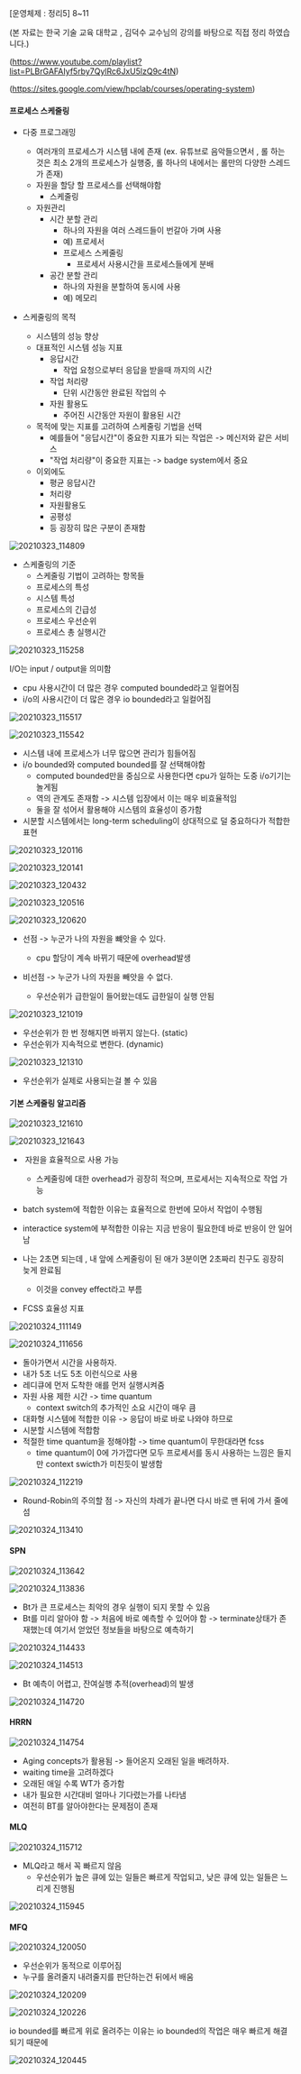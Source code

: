 [운영체제 : 정리5] 8~11

(본 자료는 한국 기술 교육 대학교 , 김덕수 교수님의 강의를 바탕으로 직접 정리 하였습니다.)

(https://www.youtube.com/playlist?list=PLBrGAFAIyf5rby7QylRc6JxU5lzQ9c4tN)

(https://sites.google.com/view/hpclab/courses/operating-system)



#### 프로세스 스케줄링



- 다중 프로그래밍
  - 여러개의 프로세스가 시스템 내에 존재 (ex. 유튜브로 음악들으면서 , 롤 하는 것은 최소 2개의 프로세스가 실행중, 롤 하나의 내에서는 롤만의 다양한 스레드가 존재)
  - 자원을 할당 할 프로세스를 선택해야함
    - 스케줄링
  - 자원관리
    - 시간 분할 관리
      -  하나의 자원을 여러 스레드들이 번갈아 가며 사용
      - 예) 프로세서
      - 프로세스 스케줄링
        - 프로세서 사용시간을 프로세스들에게 분배
    - 공간 분할 관리
      - 하나의 자원을 분할하여 동시에 사용
      - 예) 메모리



- 스케줄링의 목적
  - 시스템의 성능 향상
  - 대표적인 시스템 성능 지표
    - 응답시간
      - 작업 요청으로부터 응답을 받을때 까지의 시간
    - 작업 처리량 
      - 단위 시간동안 완료된 작업의 수
    - 자원 활용도
      - 주어진 시간동안 자원이 활용된 시간
  - 목적에 맞는 지표를 고려하여 스케줄링 기법을 선택
    - 예를들어 "응답시간"이 중요한 지표가 되는 작업은 -> 메신저와 같은 서비스
    - "작업 처리량"이 중요한 지표는 -> badge system에서 중요
  - 이외에도
    - 평균 응답시간
    - 처리량
    - 자원활용도
    - 공평성
    - 등 굉장히 많은 구분이 존재함



![20210323_114809](20210323_114809.png)



- 스케줄링의 기준
  - 스케줄링 기법이 고려하는 항목들
  - 프로세스의 특성
  - 시스템 특성
  - 프로세스의 긴급성
  - 프로세스 우선순위
  - 프로세스 총 실행시간



![20210323_115258](20210323_115258.png)

I/O는 input / output을 의미함



- cpu 사용시간이 더 많은 경우 computed bounded라고 일컬어짐
- i/o의 사용시간이 더 많은 경우 io bounded라고 일컬어짐



![20210323_115517](20210323_115517.png)



![20210323_115542](20210323_115542.png)



- 시스템 내에 프로세스가 너무 많으면 관리가 힘들어짐
- i/o bounded와 computed bounded를 잘 선택해야함
  - computed bounded만을 중심으로 사용한다면 cpu가 일하는 도중 i/o기기는 놀게됨
  - 역의 관계도 존재함 -> 시스템 입장에서 이는 매우 비효율적임
  - 둘을 잘 섞어서 활용해야 시스템의 효율성이 증가함
- 시분할 시스템에서는 long-term scheduling이 상대적으로 덜 중요하다가 적합한 표현



![20210323_120116](20210323_120116.png)

![20210323_120141](20210323_120141.png)

![20210323_120432](20210323_120432.png)



![20210323_120516](20210323_120516.png)



![20210323_120620](20210323_120620.png)



- 선점 -> 누군가 나의 자원을 뺴앗을 수 있다.
  - cpu 할당이 계속 바뀌기 때문에 overhead발생

- 비선점 -> 누군가 나의 자원을 빼앗을 수 없다.
  - 우선순위가 급한일이 들어왔는데도 급한일이 실행 안됨



![20210323_121019](20210323_121019.png)



- 우선순위가 한 번 정해지면 바뀌지 않는다. (static)
- 우선순위가 지속적으로 변한다. (dynamic)



![20210323_121310](20210323_121310.png)

- 우선순위가 실제로 사용되는걸 볼 수 있음



#### 기본 스케줄링 알고리즘

![20210323_121610](20210323_121610.png)

![20210323_121643](20210323_121643.png)



- ​	자원을 효율적으로 사용 가능
  - 스케줄링에 대한 overhead가 굉장히 적으며, 프로세서는 지속적으로 작업 가능
- batch system에 적합한 이유는 효율적으로 한번에 모아서 작업이 수행됨
- interactice system에 부적합한 이유는 지금 반응이 필요한데 바로 반응이 안 일어남



- 나는 2초면 되는데 , 내 앞에 스케줄링이 된 애가 3분이면 2초짜리 친구도 굉장히 늦게 완료됨
  - 이것을 convey effect라고 부름

- FCSS  효율성 지표

![20210324_111149](20210324_111149.png)





![20210324_111656](20210324_111656.png)

- 돌아가면서 시간을 사용하자.
- 내가 5초 너도 5초 이런식으로 사용
- 레디큐에 먼저 도착한 애를 먼저 실행시켜줌
- 자원 사용 제한 시간 -> time quantum
  - context switch의 추가적인 소요 시간이 매우 큼
- 대화형 시스템에 적합한 이유 -> 응답이 바로 바로 나와야 하므로
- 시분할 시스템에 적합함 
- 적절한 time quantum을 정해야함 -> time quantum이 무한대라면 fcss
  - time quantum이 0에 가가깝다면 모두 프로세서를 동시 사용하는 느낌은 들지만 context swicth가 미친듯이 발생함

![20210324_112219](20210324_112219.png)

- Round-Robin의 주의할 점 -> 자신의 차례가 끝나면 다시 바로 맨 뒤에 가서 줄에 섬

![20210324_113410](20210324_113410.png)



#### SPN

![20210324_113642](20210324_113642.png)



![20210324_113836](20210324_113836.png)



- Bt가 큰 프로세스는 최악의 경우 실행이 되지 못할 수 있음
- Bt를 미리 알아야 함 -> 처음에 바로 예측할 수 있어야 함 -> terminate상태가 존재했는데 여기서 얻었던 정보들을 바탕으로 예측하기

![20210324_114433](20210324_114433.png)



![20210324_114513](20210324_114513.png)

- Bt 예측이 어렵고, 잔여실행 추적(overhead)의 발생

![20210324_114720](20210324_114720.png)





#### HRRN

![20210324_114754](20210324_114754.png)



- Aging concepts가 활용됨 -> 들어온지 오래된 일을 배려하자.
- waiting time을 고려하겠다
- 오래된 애일 수록 WT가 증가함
- 내가 필요한 시간대비 얼마나 기다렸는가를 나타냄
- 여전히 BT를 알아야한다는 문제점이 존재



#### MLQ

![20210324_115712](20210324_115712.png)



- MLQ라고 해서 꼭 빠르지 않음
  - 우선순위가 높은 큐에 있는 일들은 빠르게 작업되고, 낮은 큐에 있는 일들은 느리게 진행됨

![20210324_115945](20210324_115945.png)



#### MFQ

![20210324_120050](20210324_120050.png)



- 우선순위가 동적으로 이루어짐
- 누구를 올려줄지 내려줄지를 판단하는건 뒤에서 배움

![20210324_120209](20210324_120209.png)



![20210324_120226](20210324_120226.png)



io bounded를 빠르게 위로 올려주는 이유는 io bounded의 작업은 매우 빠르게 해결되기 때문에

![20210324_120445](20210324_120445.png)


